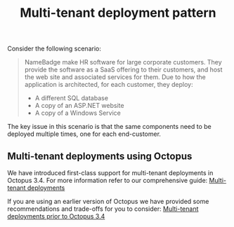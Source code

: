 ﻿---
title: Multi-tenant deployment pattern
position: 2
---


Consider the following scenario:


> NameBadge make HR software for large corporate customers. They provide the software as a SaaS offering to their customers, and host the web site and associated services for them. Due to how the application is architected, for each customer, they deploy:
> 
> - A different SQL database
> - A copy of an ASP.NET website
> - A copy of a Windows Service



The key issue in this scenario is that the same components need to be deployed multiple times, one for each end-customer.

## Multi-tenant deployments using Octopus


We have introduced first-class support for multi-tenant deployments in Octopus 3.4. For more information refer to our comprehensive guide: [Multi-tenant deployments](/docs/home/guides/multi-tenant-deployments.md)


If you are using an earlier version of Octopus we have provided some recommendations and trade-offs for you to consider: [Multi-tenant deployments prior to Octopus 3.4](/docs/home/guides/multi-tenant-deployments/multi-tenant-deployments-prior-to-octopus-3.4.md)
